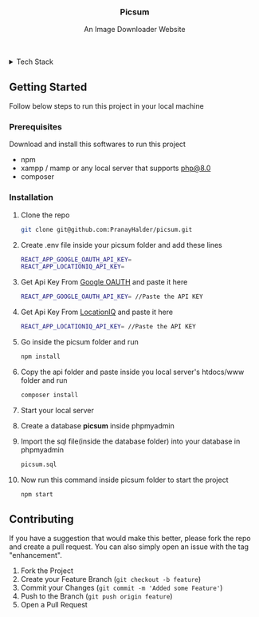 <div align="center">

<h3 align="center">Picsum</h3>

  <p align="center">
    An Image Downloader Website
    <br /> 
    <br />
    <br />
  </p>
</div>

<details>
  <summary>Tech Stack</summary>
  <ol>
    <li><a href="https://reactjs.org/docs/getting-started.html">React Js</a></li>
    <li><a href="https://tailwindcss.com/docs/installation">Tailwind Css</a></li>
    <li><a href="https://babeljs.io](https://babeljs.io/docs/en/">Babel Js</a></li>
    <li><a href="https://www.php.net/docs.php">PHP</a></li>
    <li><a href="https://dev.mysql.com/doc/">MySql</a></li>
  </ol>
</details>

## Getting Started

Follow below steps to run this project in your local machine

### Prerequisites

Download and install this softwares to run this project
* npm
* xampp / mamp or any local server that supports php@8.0
* composer

### Installation
1. Clone the repo

   ```sh
   git clone git@github.com:PranayHalder/picsum.git
   ```
   
2. Create .env file inside your picsum folder and add these lines

   ```sh
   REACT_APP_GOOGLE_OAUTH_API_KEY=
   REACT_APP_LOCATIONIQ_API_KEY=
   ```

3. Get Api Key From <a href="https://developers.google.com/identity/protocols/oauth2">Google OAUTH</a> and paste it here

   ```sh
   REACT_APP_GOOGLE_OAUTH_API_KEY= //Paste the API KEY
   
   ```
4. Get Api Key From <a href="https://locationiq.com">LocationIQ</a> and paste it here

   ```sh
   REACT_APP_LOCATIONIQ_API_KEY= //Paste the API KEY
   ```

   
5. Go inside the picsum folder and run

   ```sh
   npm install
   ```
6. Copy the api folder and paste inside you local server's htdocs/www folder and run

   ```sh
   composer install
   ```
7. Start your local server
   
8. Create a database **picsum** inside phpmyadmin 

9. Import the sql file(inside the database folder) into your database in phpmyadmin 

   ```sh
   picsum.sql
   ```

10. Now run this command inside picsum folder to start the project 

    ```sh
    npm start
    ```
 
 
 ## Contributing

If you have a suggestion that would make this better, please fork the repo and create a pull request. You can also simply open an issue with the tag "enhancement".

1. Fork the Project
2. Create your Feature Branch (`git checkout -b feature`)
3. Commit your Changes (`git commit -m 'Added some Feature'`)
4. Push to the Branch (`git push origin feature`)
5. Open a Pull Request

